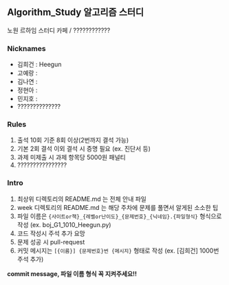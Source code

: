 ## Algorithm_Study 알고리즘 스터디

노원 르하임 스터디 카페 / ????????????


### Nicknames

- 김희건 : Heegun
- 고예랑 : 
- 김나연 :
- 정현아 :
- 민지호 :
- ??????????????


### Rules

1. 출석 10회 기준 8회 이상(2번까지 결석 가능)
2. 기본 2회 결석 이외 결석 시 증명 필요 (ex. 진단서 등)
3. 과제 미제출 시 과제 항목당 5000원 패널티
4. ????????????????


### Intro

1. 최상위 디렉토리의 README.md 는 전체 안내 파일
2. week 디렉토리의 README.md 는 해당 주차에 문제를 풀면서 알게된 소소한 팁
3. 파일 이름은 `{사이트or책}_{레벨or난이도}_{문제번호}_{닉네임}.{파일형식}` 형식으로 작성 (ex. boj_G1_1010_Heegun.py)
4. 코드 작성시 주석 추가 요망
5. 문제 성공 시 pull-request
6. 커밋 메시지는 `[{이름}] {문제번호}번 {메시지}` 형태로 작성 (ex. [김희건] 1000번 주석 추가)  


**commit message, 파일 이름 형식 꼭 지켜주세요!!**

